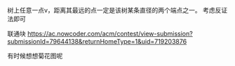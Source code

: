 树上任意一点v，距离其最远的点一定是该树某条直径的两个端点之一。
考虑反证法即可

联通块
https://ac.nowcoder.com/acm/contest/view-submission?submissionId=79644138&returnHomeType=1&uid=719203876

有时候想想菊花图呢
